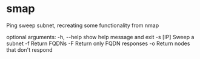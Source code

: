 # smap
Ping sweep subnet, recreating some functionality from nmap

optional arguments:
  -h, --help  show help message and exit
  -s [IP]     Sweep a subnet
  -f          Return FQDNs
  -F          Return only FQDN responses
  -o          Return nodes that don't respond
